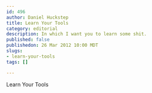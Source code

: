 ```yaml
--- 
id: 496
author: Daniel Huckstep
title: Learn Your Tools
category: editorial
description: In which I want you to learn some shit.
published: false
publishedon: 26 Mar 2012 10:00 MDT
slugs: 
- learn-your-tools
tags: []

---
```

Learn Your Tools